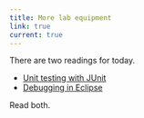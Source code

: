 ```yaml
---
title: More lab equipment
link: true
current: true
---
```

There are two readings for today.

* [Unit testing with JUnit](/labs/unit-testing)
* [Debugging in Eclipse](/labs/debugging)

Read both.

